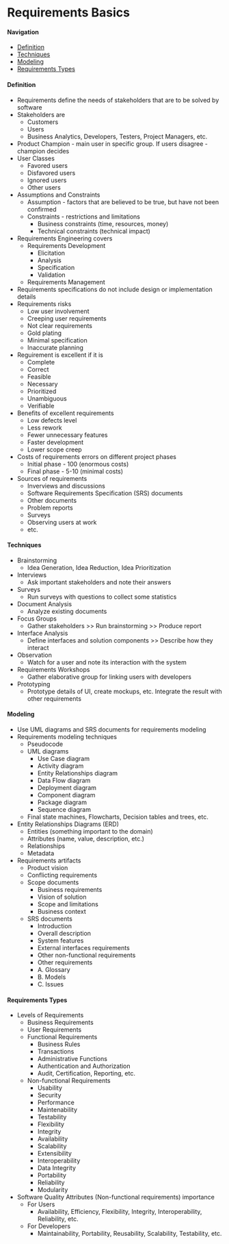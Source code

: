 # Requirements Basics

#### Navigation
- [Definition](Requirements/Basics.md#definition)
- [Techniques](Requirements/Basics.md#techniques)
- [Modeling](Requirements/Basics.md#modeling)
- [Requirements Types](Requirements/Basics.md#requirements-types)

#### Definition
- Requirements define the needs of stakeholders that are to be solved by software
- Stakeholders are
  - Customers
  - Users
  - Business Analytics, Developers, Testers, Project Managers, etc.
- Product Champion - main user in specific group. If users disagree - champion decides
- User Classes
  - Favored users
  - Disfavored users
  - Ignored users
  - Other users
- Assumptions and Constraints
  - Assumption - factors that are believed to be true, but have not been confirmed
  - Constraints - restrictions and limitations
    - Business constraints (time, resources, money)
    - Technical constraints (technical impact)
- Requirements Engineering covers
  - Requirements Development
    - Elicitation
    - Analysis
    - Specification
    - Validation
  - Requirements Management
- Requirements specifications do not include design or implementation details
- Requirements risks
  - Low user involvement
  - Creeping user requirements
  - Not clear requirements
  - Gold plating
  - Minimal specification
  - Inaccurate planning
- Reguirement is excellent if it is
  - Complete
  - Correct
  - Feasible
  - Necessary
  - Prioritized
  - Unambiguous
  - Verifiable
- Benefits of excellent requirements
  - Low defects level
  - Less rework
  - Fewer unnecessary features
  - Faster development
  - Lower scope creep
- Costs of requirements errors on different project phases
  - Initial phase - 100 (enormous costs)
  - Final phase - 5-10 (minimal costs)
- Sources of requirements
  - Inverviews and discussions
  - Software Requirements Specification (SRS) documents
  - Other documents
  - Problem reports
  - Surveys
  - Observing users at work
  - etc.

#### Techniques
- Brainstorming
  - Idea Generation, Idea Reduction, Idea Prioritization
- Interviews
  - Ask important stakeholders and note their answers
- Surveys
  - Run surveys with questions to collect some statistics
- Document Analysis
  - Analyze existing documents
- Focus Groups
  - Gather stakeholders >> Run brainstorming >> Produce report
- Interface Analysis
  - Define interfaces and solution components >> Describe how they interact
- Observation
  - Watch for a user and note its interaction with the system
- Requirements Workshops
  - Gather elaborative group for linking users with developers
- Prototyping
  - Prototype details of UI, create mockups, etc. Integrate the result with other requirements

#### Modeling
- Use UML diagrams and SRS documents for requirements modeling
- Requirements modeling techniques
  - Pseudocode
  - UML diagrams
    - Use Case diagram
    - Activity diagram
    - Entity Relationships diagram
    - Data Flow diagram
    - Deployment diagram
    - Component diagram
    - Package diagram
    - Sequence diagram
  - Final state machines, Flowcharts, Decision tables and trees, etc.
- Entity Relationships Diagrams (ERD)
  - Entities (something important to the domain)
  - Attributes (name, value, description, etc.)
  - Relationships
  - Metadata
- Requirements artifacts
  - Product vision
  - Conflicting requirements
  - Scope documents
    - Business requirements
    - Vision of solution
    - Scope and limitations
    - Business context
  - SRS documents
    - Introduction
    - Overall description
    - System features
    - External interfaces requirements
    - Other non-functional requirements
    - Other requirements
    - A. Glossary
    - B. Models
    - C. Issues

#### Requirements Types
- Levels of Requirements
  - Business Requirements
  - User Requirements
  - Functional Requirements
    - Business Rules
    - Transactions
    - Administrative Functions
    - Authentication and Authorization
    - Audit, Certification, Reporting, etc.
  - Non-functional Requirements
    - Usability
    - Security
    - Performance
    - Maintenability
    - Testability
    - Flexibility
    - Integrity
    - Availability
    - Scalability
    - Extensibility
    - Interoperability
    - Data Integrity
    - Portability
    - Reliability
    - Modularity
- Software Quality Attributes (Non-functional requirements) importance
  - For Users
    - Availability, Efficiency, Flexibility, Integrity, Interoperability, Reliability, etc.
  - For Developers
    - Maintainability, Portability, Reusability, Scalability, Testability, etc.
